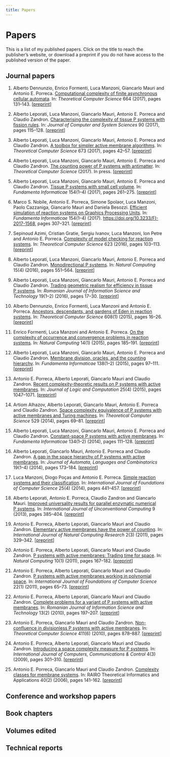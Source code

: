 ```yaml
---
title: Papers
---
```


Papers
======

This is a list of my published papers. Click on the title to reach the publisher’s website, or download a preprint if you do not have access to the published version of the paper.

Journal papers
--------------

1. Alberto Dennunzio, Enrico Formenti, Luca Manzoni, Giancarlo Mauri and Antonio E. Porreca. [Computational complexity of finite asynchronous cellular automata](https://doi.org/10.1016/j.tcs.2015.12.003). In: *Theoretical Computer Science* 664 (2017), pages 131–143. [[preprint](computational-complexity-of-finite-asynchronous-cellular-automata.pdf)]

1. Alberto Leporati, Luca Manzoni, Giancarlo Mauri, Antonio E. Porreca and Claudio Zandron. [Characterising the complexity of tissue P systems with fission rules](https://doi.org/10.1016/j.jcss.2017.06.008). In: *Journal of Computer and System Sciences* 90 (2017), pages 115–128. [[preprint](characterising-complexity-of-tissue-p-systems-with-fission-rules.pdf)]

1. Alberto Leporati, Luca Manzoni, Giancarlo Mauri, Antonio E. Porreca and Claudio Zandron. [A toolbox for simpler active membrane algorithms](https://doi.org/10.1016/j.tcs.2017.03.015). In: *Theoretical Computer Science* 673 (2017), pages 42–57. [[preprint](toolbox-for-simpler-active-membrane-algorithms.pdf)]

1. Alberto Leporati, Luca Manzoni, Giancarlo Mauri, Antonio E. Porreca and Claudio Zandron. [The counting power of P systems with antimatter](https://doi.org/10.1016/j.tcs.2017.03.045). In: *Theoretical Computer Science* (2017). In press. [[preprint](counting-power-of-p-systems-with-antimatter.pdf)]

1. Alberto Leporati, Luca Manzoni, Giancarlo Mauri, Antonio E. Porreca and Claudio Zandron. [Tissue P systems with small cell volume](https://doi.org/10.3233/FI-2017-1565). In: *Fundamenta Informaticae* 154(1–4) (2017), pages 261–275. [[preprint](tissue-p-systems-with-small-cell-volume.pdf)]

1. Marco S. Nobile, Antonio E. Porreca, Simone Spolaor, Luca Manzoni, Paolo Cazzaniga, Giancarlo Mauri and Daniela Besozzi. [Efficient simulation of reaction systems on Graphics Processing Units](https://doi.org/10.3233/FI-2017-1568). In: *Fundamenta Informaticae* 154(1–4) (2017). https://doi.org/10.3233/FI-2017-1568, pages 307–321. [[preprint](efficient-simulation-of-reaction-systems-on-graphics-processing-units.pdf)]

1. Sepinoud Azimi, Cristian Gratie, Sergiu Ivanov, Luca Manzoni, Ion Petre and Antonio E. Porreca. [Complexity of model checking for reaction systems](https://doi.org/10.1016/j.tcs.2015.11.040). In: *Theoretical Computer Science* 623 (2016), pages 103–113. [[preprint](complexity-of-model-checking-for-reaction-systems.pdf)]

1. Alberto Leporati, Luca Manzoni, Giancarlo Mauri, Antonio E. Porreca and Claudio Zandron. [Monodirectional P systems](https://doi.org/10.1007/s11047-016-9565-2). In: *Natural Computing* 15(4) (2016), pages 551–564. [[preprint](monodirectional-p-systems.pdf)]

1. Alberto Leporati, Luca Manzoni, Giancarlo Mauri, Antonio E. Porreca and Claudio Zandron. [Trading geometric realism for efficiency in tissue P systems](http://www.imt.ro/romjist/Volum19/Number19_1-2/cuprins19_1-2.htm). In: *Romanian Journal of Information Science and Technology* 19(1–2) (2016), pages 17–30. [[preprint](trading-geometric-realism-for-efficiency-in-tissue-p-systems.pdf)]

1. Alberto Dennunzio, Enrico Formenti, Luca Manzoni and Antonio E. Porreca. [Ancestors, descendants, and gardens of Eden in reaction systems](https://doi.org/10.1016/j.tcs.2015.05.046). In: *Theoretical Computer Science* 608(1) (2015), pages 16–26. [[preprint](ancestors-descendants-and-gardens-of-eden-in-reaction-systems.pdf)]

1. Enrico Formenti, Luca Manzoni and Antonio E. Porreca. [On the complexity of occurrence and convergence problems in reaction systems](https://doi.org/10.1007/s11047-014-9456-3). In: *Natural Computing* 14(1) (2015), pages 185–191. [[preprint](on-complexity-of-occurrence-and-convergence-problems-in-reaction-systems.pdf)]

1. Alberto Leporati, Luca Manzoni, Giancarlo Mauri, Antonio E. Porreca and Claudio Zandron. [Membrane division, oracles, and the counting hierarchy](https://doi.org/10.3233/FI-2015-1201). In: *Fundamenta Informaticae* 138(1–2) (2015), pages 97–111. [[preprint](membrane-division-oracles-and-counting-hierarchy.pdf)]

1. Antonio E. Porreca, Alberto Leporati, Giancarlo Mauri and Claudio Zandron. [Recent complexity-theoretic results on P systems with active membranes](https://doi.org/10.1093/logcom/exs077). In: *Journal of Logic and Computation* 25(4) (2015), pages 1047–1071. [[preprint](recent-complexity-theoretic-results-on-p-systems-with-active-membranes.pdf)]

1. Artiom Alhazov, Alberto Leporati, Giancarlo Mauri, Antonio E. Porreca and Claudio Zandron. [Space complexity equivalence of P systems with active membranes and Turing machines](https://doi.org/10.1016/j.tcs.2013.11.015). In: *Theoretical Computer Science* 529 (2014), pages 69–81. [[preprint](space-complexity-equivalence-of-p-systems-with-active-membranes-and-turing-machines.pdf)]

1. Alberto Leporati, Luca Manzoni, Giancarlo Mauri, Antonio E. Porreca and Claudio Zandron. [Constant-space P systems with active membranes](https://doi.org/10.3233/FI-2014-1094). In: *Fundamenta Informaticae* 134(1–2) (2014), pages 111–128. [[preprint](constant-space-p-systems-with-active-membranes.pdf)]

1. Alberto Leporati, Giancarlo Mauri, Antonio E. Porreca and Claudio Zandron. [A gap in the space hierarchy of P systems with active membranes](http://theo.cs.ovgu.de/jalc/search/j19_i.html). In: *Journal of Automata, Languages and Combinatorics* 19(1–4) (2014), pages 173–184. [[preprint](gap-in-the-space-hierarchy-of-p-systems-with-active-membranes.pdf)]

1. Luca Manzoni, Diogo Poças and Antonio E. Porreca. [Simple reaction systems and their classification](https://doi.org/10.1142/S012905411440005X). In: *International Journal of Foundations of Computer Science* 25(4) (2014), pages 441–457. [[preprint](simple-reaction-systems-and-their-classification.pdf)]

1. Alberto Leporati, Antonio E. Porreca, Claudio Zandron and Giancarlo Mauri. [Improved universality results for parallel enzymatic numerical P systems](http://www.oldcitypublishing.com/IJUC/IJUCcontents/IJUCv9n5-6contents.html). In: *International Journal of Unconventional Computing* 9 (2013), pages 385–404. [[preprint](improved-universality-results-for-parallel-enzymatic-numerical-p-systems.pdf)]

1. Antonio E. Porreca, Alberto Leporati, Giancarlo Mauri and Claudio Zandron. [Elementary active membranes have the power of counting](https://doi.org/10.4018/jncr.2011070104). In: *International Journal of Natural Computing Research* 2(3) (2011), pages 329–342. [[preprint](elementary-active-membranes-have-the-power-of-counting.pdf)]

1. Antonio E. Porreca, Alberto Leporati, Giancarlo Mauri and Claudio Zandron. [P systems with active membranes: Trading time for space](https://doi.org/10.1007/s11047-010-9189-x). In: *Natural Computing* 10(1) (2011), pages 167–182. [[preprint](p-systems-with-active-membranes-trating-time-for-space.pdf)]

1. Antonio E. Porreca, Alberto Leporati, Giancarlo Mauri and Claudio Zandron. [P systems with active membranes working in polynomial space](https://doi.org/10.1142/S0129054111007836). In: *International Journal of Foundations of Computer Science* 22(1) (2011), pages 65–73. [[preprint](p-systems-with-active-membranes-working-in-polynomial-space.pdf)]

1. Antonio E. Porreca, Alberto Leporati, Giancarlo Mauri and Claudio Zandron. [Complete problems for a variant of P systems with active membranes](http://www.imt.ro/romjist/Volum13/Number13_2/abstracts.htm). In: *Romanian Journal of Information Science and Technology* 13(2) (2010), pages 197–207. [[preprint](complete-problems-for-a-variant-of-p-systems-with-active-membranes.pdf)]

1. Antonio E. Porreca, Giancarlo Mauri and Claudio Zandron. [Non-confluence in divisionless P systems with active membranes](https://doi.org/10.1016/j.tcs.2009.07.032). In: *Theoretical Computer Science* 411(6) (2010), pages 878–887. [[preprint](non-confluence-in-divisionless-p-systems-with-active-membranes.pdf)]

1. Antonio E. Porreca, Alberto Leporati, Giancarlo Mauri and Claudio Zandron. [Introducing a space complexity measure for P systems](http://univagora.ro/jour/index.php/ijccc/article/view/2779). In: *International Journal of Computers, Communications & Control* 4(3) (2009), pages 301–310. [[preprint](introducing-a-space-complexity-measure-for-p-systems.pdf)]

1. Antonio E. Porreca, Giancarlo Mauri and Claudio Zandron. [Complexity classes for membrane systems](https://doi.org/10.1051/ita:2006001). In: RAIRO Theoretical Informatics and Applications 40(2) (2006), pages 141–162. [[preprint](complexity-classes-for-membrane-systems.pdf)]

Conference and workshop papers
------------------------------

Book chapters
-------------

Volumes edited
--------------

Technical reports
-----------------
